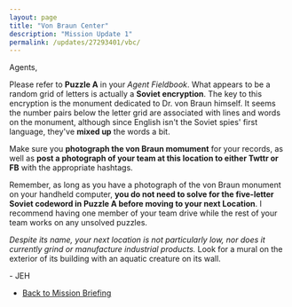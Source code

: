 ```yaml
---
layout: page
title: "Von Braun Center"
description: "Mission Update 1"
permalink: /updates/27293401/vbc/
---
```


Agents,

Please refer to **Puzzle A** in your *Agent Fieldbook*. What appears
to be a random grid of letters is actually a **Soviet encryption**.
The key to this encryption is the monument dedicated to Dr. von Braun
himself. It seems the number pairs below the letter grid are associated
with lines and words on the monument, although since English isn't the
Soviet spies' first language, they've **mixed up** the words a bit.

Make sure you **photograph the von Braun momument** for your records,
as well as **post a photograph of your team at this location to either
Twttr or FB** with the appropriate hashtags.

Remember, as long as you have a photograph of the von Braun monument on
your handheld computer, **you do not need to solve for the five-letter
Soviet codeword in Puzzle A before moving to your next Location**.
I recommend having one member of your team drive while the rest of
your team works on any unsolved puzzles.

*Despite its name, your next location is not particularly low,
nor does it currently grind or manufacture industrial products.*
Look for a mural on the exterior of its building with an aquatic creature on
its wall.

\- JEH

* [Back to Mission Briefing](/updates/78234592/tolfoy/)
